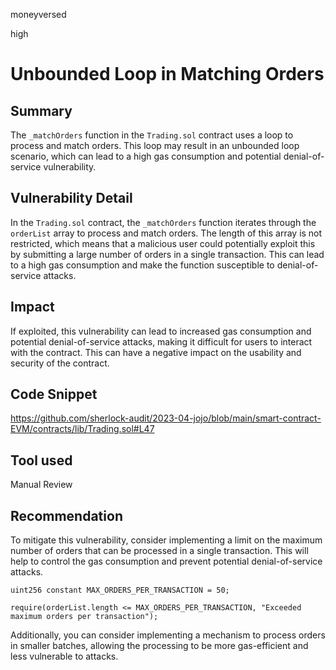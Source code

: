 moneyversed

high

# Unbounded Loop in Matching Orders

## Summary

The `_matchOrders` function in the `Trading.sol` contract uses a loop to process and match orders. This loop may result in an unbounded loop scenario, which can lead to a high gas consumption and potential denial-of-service vulnerability.

## Vulnerability Detail

In the `Trading.sol` contract, the `_matchOrders` function iterates through the `orderList` array to process and match orders. The length of this array is not restricted, which means that a malicious user could potentially exploit this by submitting a large number of orders in a single transaction. This can lead to a high gas consumption and make the function susceptible to denial-of-service attacks.

## Impact

If exploited, this vulnerability can lead to increased gas consumption and potential denial-of-service attacks, making it difficult for users to interact with the contract. This can have a negative impact on the usability and security of the contract.

## Code Snippet

https://github.com/sherlock-audit/2023-04-jojo/blob/main/smart-contract-EVM/contracts/lib/Trading.sol#L47

## Tool used

Manual Review

## Recommendation

To mitigate this vulnerability, consider implementing a limit on the maximum number of orders that can be processed in a single transaction. This will help to control the gas consumption and prevent potential denial-of-service attacks.

```solidity
uint256 constant MAX_ORDERS_PER_TRANSACTION = 50;

require(orderList.length <= MAX_ORDERS_PER_TRANSACTION, "Exceeded maximum orders per transaction");
```

Additionally, you can consider implementing a mechanism to process orders in smaller batches, allowing the processing to be more gas-efficient and less vulnerable to attacks.